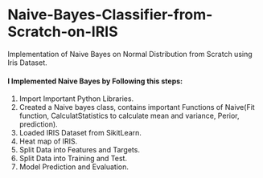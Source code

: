 # Naive-Bayes-Classifier-from-Scratch-on-IRIS
Implementation of Naive Bayes on Normal Distribution from Scratch using Iris Dataset.


#### **I Implemented Naive Bayes by Following this steps:**

1. Import Important Python Libraries.
2. Created a Naive bayes class, contains important Functions of Naive(Fit function, CalculatStatistics to calculate mean and variance, Perior, prediction).
3. Loaded IRIS Dataset from SikitLearn.
4. Heat map of IRIS.
5. Split Data into Features and Targets.
6. Split Data into Training and Test.
7. Model Prediction and Evaluation.
